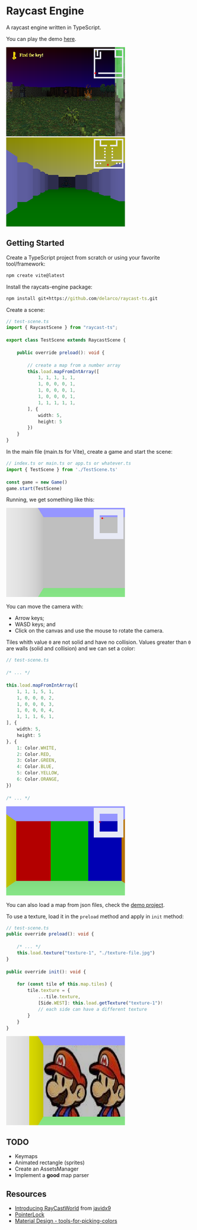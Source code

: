 # Raycast Engine

A raycast engine written in TypeScript.

You can play the demo [here](https://games.delarco.com.br/raycast-demo).

![Screenshot 01](screenshots/screenshot-01.png)
![Screenshot 02](screenshots/screenshot-02.png)


## Getting Started

Create a TypeScript project from scratch or using your favorite tool/framework:
```cmd
npm create vite@latest
```

Install the raycats-engine package:
```cmd
npm install git+https://github.com/delarco/raycast-ts.git
```

Create a scene:

```ts
// test-scene.ts
import { RaycastScene } from "raycast-ts";

export class TestScene extends RaycastScene {

    public override preload(): void {

        // create a map from a number array
        this.load.mapFromIntArray([
            1, 1, 1, 1, 1,
            1, 0, 0, 0, 1,
            1, 0, 0, 0, 1,
            1, 0, 0, 0, 1,
            1, 1, 1, 1, 1,
        ], {
            width: 5,
            height: 5
        })
    }
}
```

In the main file (main.ts for Vite), create a game and start the scene:
```ts
// index.ts or main.ts or app.ts or whatever.ts
import { TestScene } from './TestScene.ts'

const game = new Game()
game.start(TestScene)
```

Running, we get something like this:

![Screenshot 03](screenshots/screenshot-03.png)

You can move the camera with:
- Arrow keys;
- WASD keys; and
- Click on the canvas and use the mouse to rotate the camera.

Tiles whith value `0` are not solid and have no collision. Values greater than `0` are walls (solid and collision) and we can set a color:

```ts
// test-scene.ts

/* ... */

this.load.mapFromIntArray([
    1, 1, 1, 5, 1,
    1, 0, 0, 0, 2,
    1, 0, 0, 0, 3,
    1, 0, 0, 0, 4,
    1, 1, 1, 6, 1,
], {
    width: 5,
    height: 5
}, {
    1: Color.WHITE,
    2: Color.RED,
    3: Color.GREEN,
    4: Color.BLUE,
    5: Color.YELLOW,
    6: Color.ORANGE,
})

/* ... */
```

![Screenshot 04](screenshots/screenshot-04.png)

You can also load a map from json files, check the [demo project](https://github.com/delarco/raycast-demo).

To use a texture, load it in the `preload` method and apply in `init` method:

```ts
// test-scene.ts
public override preload(): void {

    /* ... */
    this.load.texture("texture-1", "./texture-file.jpg")
}

public override init(): void {

    for (const tile of this.map.tiles) {
        tile.texture = {
            ...tile.texture,
            [Side.WEST]: this.load.getTexture("texture-1")!
            // each side can have a different texture
        }
    }
}
```

![Screenshot 05](screenshots/screenshot-05.png)


## TODO

* Keymaps
* Animated rectangle (sprites)
* Create an AssetsManager
* Implement a **good** map parser


## Resources

* [Introducing RayCastWorld](https://www.youtube.com/watch?v=Vij_obgv9h4) from [javidx9](https://www.youtube.com/@javidx9)
* [PointerLock](https://web.dev/pointerlock-intro)
* [Material Design - tools-for-picking-colors](https://m2.material.io/design/color/the-color-system.html#tools-for-picking-colors)
